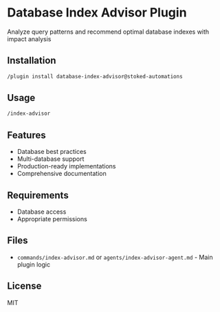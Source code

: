 # Database Index Advisor Plugin

Analyze query patterns and recommend optimal database indexes with impact analysis

## Installation

```bash
/plugin install database-index-advisor@stoked-automations
```

## Usage

```bash
/index-advisor
```

## Features

- Database best practices
- Multi-database support
- Production-ready implementations
- Comprehensive documentation

## Requirements

- Database access
- Appropriate permissions

## Files

- `commands/index-advisor.md` or `agents/index-advisor-agent.md` - Main plugin logic

## License

MIT
